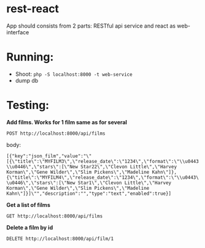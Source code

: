# rest-react
App should consists from 2 parts: RESTful api service and react as web-interface

# Running:
 - Shoot: ```php -S localhost:8000 -t web-service```
 - dump db
 
# Testing:
**Add films. Works for 1 film same as for several**

``` POST http://localhost:8000/api/films ```

body: 

```[{"key":"json_film","value":"\"[{\"title\":\"MYFILM3\",\"release_date\":\"1234\",\"format\":\"\\u0443\\u0446\",\"stars\":[\"New Star22\",\"Clevon Little\",\"Harvey Korman\",\"Gene Wilder\",\"Slim Pickens\",\"Madeline Kahn\"]}, {\"title\":\"MYFILM4\",\"release_date\":\"1234\",\"format\":\"\\u0443\\u0446\",\"stars\":[\"New Star1\",\"Clevon Little\",\"Harvey Korman\",\"Gene Wilder\",\"Slim Pickens\",\"Madeline Kahn\"]}]\"","description":"","type":"text","enabled":true}]```

**Get a list of films**

``` GET http://localhost:8000/api/films ```

**Delete a film by id**

``` DELETE http://localhost:8000/api/film/1 ```
